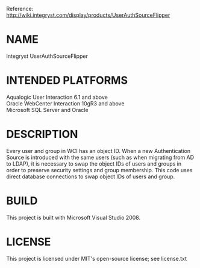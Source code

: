 Reference: http://wiki.integryst.com/display/products/UserAuthSourceFlipper

# NAME
Integryst UserAuthSourceFlipper

# INTENDED PLATFORMS
Aqualogic User Interaction 6.1 and above  
Oracle WebCenter Interaction 10gR3 and above  
Microsoft SQL Server and Oracle

# DESCRIPTION
Every user and group in WCI has an object ID.  When a new Authentication Source is introduced with the same users (such as when migrating from AD to LDAP), it is necessary to swap the object IDs of users and groups in order to preserve security settings and group membership.  This code uses direct database connections to swap object IDs of users and group.

# BUILD
This project is built with Microsoft Visual Studio 2008.

# LICENSE
This project is licensed under MIT's open-source license; see license.txt